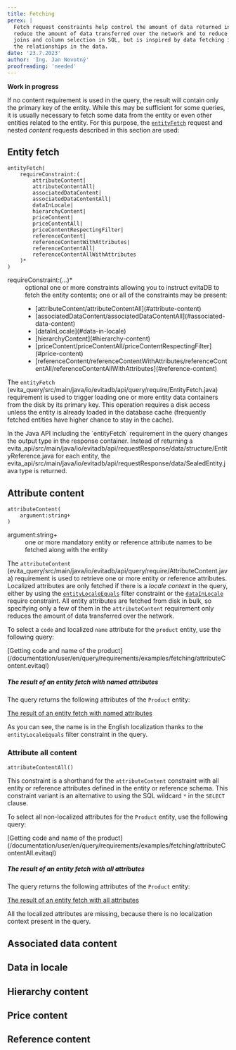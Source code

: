 ```yaml
---
title: Fetching
perex: |
  Fetch request constraints help control the amount of data returned in the query response. This technique is used to 
  reduce the amount of data transferred over the network and to reduce the load on the server. Fetching is similar to 
  joins and column selection in SQL, but is inspired by data fetching in the GraphQL protocol by incrementally following
  the relationships in the data.
date: '23.7.2023'
author: 'Ing. Jan Novotný'
proofreading: 'needed'
---
```


**Work in progress**

If no content requirement is used in the query, the result will contain only the primary key of the entity. While this 
may be sufficient for some queries, it is usually necessary to fetch some data from the entity or even other entities
related to the entity. For this purpose, the [`entityFetch`](#entity-fetch) request and nested *content* requests 
described in this section are used:

## Entity fetch

```evitaql-syntax
entityFetch(
    requireConstraint:(
        attributeContent|
        attributeContentAll|
        associatedDataContent|
        associatedDataContentAll|
        dataInLocale|
        hierarchyContent|       
        priceContent|
        priceContentAll|
        priceContentRespectingFilter|
        referenceContent|
        referenceContentWithAttributes|
        referenceContentAll|
        referenceContentAllWithAttributes
    )*   
)
```

<dl>
    <dt>requireConstraint:(...)*</dt>
    <dd>
        optional one or more constraints allowing you to instruct evitaDB to fetch the entity contents; 
        one or all of the constraints may be present:
        <ul>
            <li>[attributeContent/attributeContentAll](#attribute-content)</li>
            <li>[associatedDataContent/associatedDataContentAll](#associated-data-content)</li>
            <li>[dataInLocale](#data-in-locale)</li>
            <li>[hierarchyContent](#hierarchy-content)</li>
            <li>[priceContent/priceContentAll/priceContentRespectingFilter](#price-content)</li>
            <li>[referenceContent/referenceContentWithAttributes/referenceContentAll/referenceContentAllWithAttributes](#reference-content)</li>
        </ul>
    </dd>
</dl>

The `entityFetch` (<SourceClass>evita_query/src/main/java/io/evitadb/api/query/require/EntityFetch.java</SourceClass>)
requirement is used to trigger loading one or more entity data containers from the disk by its primary key. 
This operation requires a disk access unless the entity is already loaded in the database cache (frequently fetched
entities have higher chance to stay in the cache).

<LanguageSpecific to="java">
In the Java API including the `entityFetch` requirement in the query changes the output type in the response container.
Instead of returning a <SourceClass>evita_api/src/main/java/io/evitadb/api/requestResponse/data/structure/EntityReference.java</SourceClass>
for each entity, the <SourceClass>evita_api/src/main/java/io/evitadb/api/requestResponse/data/SealedEntity.java</SourceClass>
type is returned.
</LanguageSpecific>

## Attribute content

```evitaql-syntax
attributeContent(
    argument:string+
)
```

<dl>
    <dt>argument:string+</dt>
    <dd>
        one or more mandatory entity or reference attribute names to be fetched along with the entity
    </dd>
</dl>

The `attributeContent` (<SourceClass>evita_query/src/main/java/io/evitadb/api/query/require/AttributeContent.java</SourceClass>) 
requirement is used to retrieve one or more entity or reference attributes. Localized attributes are only fetched if 
there is a *locale context* in the query, either by using the [`entityLocaleEquals`](../filtering/locale.md#entity-locale-equals) 
filter constraint or the [`dataInLocale`](#data-in-locale) require constraint. All entity attributes are fetched from 
disk in bulk, so specifying only a few of them in the `attributeContent` requirement only reduces the amount of data 
transferred over the network.

To select a `code` and localized `name` attribute for the `product` entity, use the following query:

<SourceCodeTabs requires="evita_functional_tests/src/test/resources/META-INF/documentation/evitaql-init.java" langSpecificTabOnly>
[Getting code and name of the product](/documentation/user/en/query/requirements/examples/fetching/attributeContent.evitaql)
</SourceCodeTabs>

<Note type="info">

<NoteTitle toggles="true">

##### The result of an entity fetch with named attributes
</NoteTitle>

The query returns the following attributes of the `Product` entity:

<LanguageSpecific to="evitaql,java">

<MDInclude sourceVariable="recordPage">[The result of an entity fetch with named attributes](/documentation/user/en/query/requirements/examples/fetching/attributeContent.evitaql.md)</MDInclude>

As you can see, the name is in the English localization thanks to the `entityLocaleEquals` filter constraint in 
the query.

</LanguageSpecific>

</Note>

### Attribute all content

```evitaql-syntax
attributeContentAll()
```

This constraint is a shorthand for the `attributeContent` constraint with all entity or reference attributes defined in 
the entity or reference schema. This constraint variant is an alternative to using the SQL wildcard `*` in the `SELECT` 
clause. 

To select all non-localized attributes for the `Product` entity, use the following query:

<SourceCodeTabs requires="evita_functional_tests/src/test/resources/META-INF/documentation/evitaql-init.java" langSpecificTabOnly>
[Getting code and name of the product](/documentation/user/en/query/requirements/examples/fetching/attributeContentAll.evitaql)
</SourceCodeTabs>

<Note type="info">

<NoteTitle toggles="true">

##### The result of an entity fetch with all attributes
</NoteTitle>

The query returns the following attributes of the `Product` entity:

<LanguageSpecific to="evitaql,java">

<MDInclude sourceVariable="recordPage">[The result of an entity fetch with all attributes](/documentation/user/en/query/requirements/examples/fetching/attributeContentAll.evitaql.md)</MDInclude>

All the localized attributes are missing, because there is no localization context present in the query.

</LanguageSpecific>

</Note>

## Associated data content
## Data in locale
## Hierarchy content
## Price content
## Reference content
